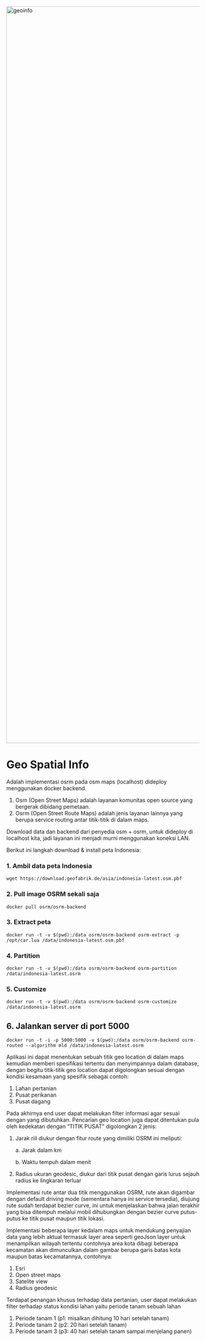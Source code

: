 


<img width="1920" height="1920" alt="geoinfo" src="https://github.com/user-attachments/assets/36d3d249-38ee-467e-81b5-b2932ac307d8" />













# Geo Spatial Info

Adalah implementasi osrm pada osm maps (localhost) dideploy menggunakan docker backend. 
1. Osm (Open Street Maps) adalah layanan komunitas open source yang bergerak dibidang pemetaan.
2. Osrm (Open Street Route Maps) adalah jenis layanan lainnya yang berupa service routing antar titik-titik di dalam maps.

Download data dan backend dari penyedia osm + osrm, untuk dideploy di localhost kita, jadi layanan ini menjadi murni menggunakan koneksi LAN.

Berikut ini langkah download & install peta Indonesia:
### 1. Ambil data peta Indonesia
```
wget https://download.geofabrik.de/asia/indonesia-latest.osm.pbf
```
### 2. Pull image OSRM sekali saja
```
docker pull osrm/osrm-backend
```
### 3. Extract peta
```
docker run -t -v $(pwd):/data osrm/osrm-backend osrm-extract -p /opt/car.lua /data/indonesia-latest.osm.pbf
```
### 4. Partition
```
docker run -t -v $(pwd):/data osrm/osrm-backend osrm-partition /data/indonesia-latest.osrm
```
### 5. Customize
```
docker run -t -v $(pwd):/data osrm/osrm-backend osrm-customize /data/indonesia-latest.osrm
```
## 6. Jalankan server di port 5000
```
docker run -t -i -p 5000:5000 -v $(pwd):/data osrm/osrm-backend osrm-routed --algorithm mld /data/indonesia-latest.osrm
```

Aplikasi ini dapat menentukan sebuah titik geo location di dalam maps kemudian memberi spesifikasi tertentu dan menyimpannya dalam database, dengan begitu titik-titik geo location dapat digolongkan sesuai dengan kondisi kesamaan yang spesifik sebagai contoh:
1. Lahan pertanian
2. Pusat perikanan
3. Pusat dagang
   
Pada akhirnya end user dapat melakukan filter informasi agar sesuai dengan yang dibutuhkan. Pencarian geo location juga dapat ditentukan pula oleh kedekatan dengan “TITIK PUSAT” digolongkan 2 jenis:
1. Jarak riil diukur dengan fitur route yang dimiliki OSRM ini meliputi:
   
   a.  Jarak dalam km
   
   b.  Waktu tempuh dalam menit
   
3. Radius ukuran geodesic, diukur dari titik pusat dengan garis lurus sejauh radius ke lingkaran terluar


Implementasi rute antar dua titik menggunakan OSRM, rute akan digambar dengan default driving mode (sementara hanya ini service tersedia), diujung rute sudah terdapat bezier curve, ini untuk menjelaskan bahwa jalan terakhir yang bisa ditempuh melalui mobil dihubungkan dengan bezier curve putus-putus ke titik pusat maupun titik lokasi.

Implementasi beberapa layer kedalam maps untuk mendukung penyajian data yang lebih aktual termasuk layer area seperti geoJson layer untuk menampilkan wilayah
tertentu contohnya area kota dibagi beberapa kecamatan akan dimunculkan dalam gambar berupa garis batas kota maupun batas kecamatannya, contohnya:
1. Esri
2. Open street maps
3. Satelite view
4. Radius geodesic

Terdapat penangan khusus terhadap data pertanian, user dapat melakukan filter terhadap status kondisi lahan yaitu periode tanam sebuah lahan
1. Periode tanam 1 (p1: misalkan dihitung 10 hari setelah tanam)
2. Periode tanam 2 (p2: 20 hari setelah tanam)
3. Periode tanam 3 (p3: 40 hari setelah tanam sampai menjelang panen)

